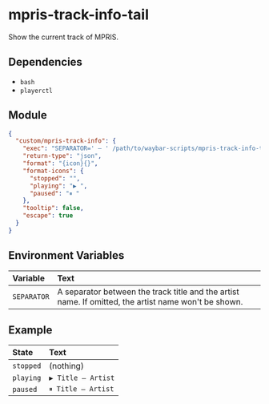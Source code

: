 # mpris-track-info-tail

Show the current track of MPRIS.

## Dependencies

- `bash`
- `playerctl`

## Module

```json
{
  "custom/mpris-track-info": {
    "exec": "SEPARATOR=' — ' /path/to/waybar-scripts/mpris-track-info-tail/mpris-track-info-tail.bash",
    "return-type": "json",
    "format": "{icon}{}",
    "format-icons": {
      "stopped": "",
      "playing": "▶ ",
      "paused": "⏸ "
    },
    "tooltip": false,
    "escape": true
  }
}
```

## Environment Variables

| Variable    | Text                                                                                                 |
| :---------- | :--------------------------------------------------------------------------------------------------- |
| `SEPARATOR` | A separator between the track title and the artist name. If omitted, the artist name won't be shown. |

## Example

| State     | Text               |
| :-------- | :----------------- |
| `stopped` | (nothing)          |
| `playing` | `▶ Title — Artist` |
| `paused`  | `⏸ Title — Artist` |
